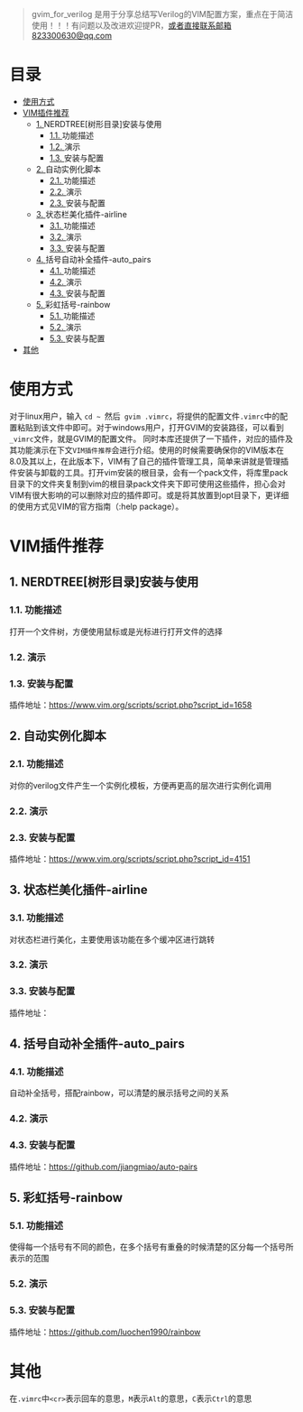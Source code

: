 > gvim_for_verilog 是用于分享总结写Verilog的VIM配置方案，重点在于简洁使用！！！有问题以及改进欢迎提PR，或者直接联系邮箱823300630@qq.com

# 目录<!-- omit in toc -->
- [使用方式](#使用方式)
- [VIM插件推荐](#vim插件推荐)
	- [1. <a name='NERDTREE'></a>NERDTREE[树形目录]安装与使用](#1-nerdtree树形目录安装与使用)
		- [1.1. <a name=''></a>功能描述](#11-功能描述)
		- [1.2. <a name='-1'></a>演示](#12-演示)
		- [1.3. <a name='-1'></a>安装与配置](#13-安装与配置)
	- [2. <a name='-1'></a>自动实例化脚本](#2-自动实例化脚本)
		- [2.1. <a name='-1'></a>功能描述](#21-功能描述)
		- [2.2. <a name='-1'></a>演示](#22-演示)
		- [2.3. <a name='-1'></a>安装与配置](#23-安装与配置)
	- [3. <a name='-airline'></a>状态栏美化插件-airline](#3-状态栏美化插件-airline)
		- [3.1. <a name='-1'></a>功能描述](#31-功能描述)
		- [3.2. <a name='-1'></a>演示](#32-演示)
		- [3.3. <a name='-1'></a>安装与配置](#33-安装与配置)
	- [4. <a name='-auto_pairs'></a>括号自动补全插件-auto_pairs](#4-括号自动补全插件-auto_pairs)
		- [4.1. <a name='-1'></a>功能描述](#41-功能描述)
		- [4.2. <a name='-1'></a>演示](#42-演示)
		- [4.3. <a name='-1'></a>安装与配置](#43-安装与配置)
	- [5. <a name='-rainbow'></a>彩虹括号-rainbow](#5-彩虹括号-rainbow)
		- [5.1. <a name='-1'></a>功能描述](#51-功能描述)
		- [5.2. <a name='-1'></a>演示](#52-演示)
		- [5.3. <a name='-1'></a>安装与配置](#53-安装与配置)
- [其他](#其他)
# 使用方式
对于linux用户，输入 `cd ~ `然后` gvim .vimrc`，将提供的配置文件`.vimrc`中的配置粘贴到该文件中即可。对于windows用户，打开GVIM的安装路径，可以看到`_vimrc`文件，就是GVIM的配置文件。
同时本库还提供了一下插件，对应的插件及其功能演示在下文`VIM插件推荐`会进行介绍。使用的时候需要确保你的VIM版本在8.0及其以上，在此版本下，VIM有了自己的插件管理工具，简单来讲就是管理插件安装与卸载的工具。打开vim安装的根目录，会有一个pack文件，将库里pack目录下的文件夹复制到vim的根目录pack文件夹下即可使用这些插件，担心会对VIM有很大影响的可以删除对应的插件即可。或是将其放置到opt目录下，更详细的使用方式见VIM的官方指南（:help package）。
# VIM插件推荐
##  1. <a name='NERDTREE'></a>NERDTREE[树形目录]安装与使用
###  1.1. <a name=''></a>功能描述
打开一个文件树，方便使用鼠标或是光标进行打开文件的选择
###  1.2. <a name='-1'></a>演示

###  1.3. <a name='-1'></a>安装与配置
插件地址：https://www.vim.org/scripts/script.php?script_id=1658

##  2. <a name='-1'></a>自动实例化脚本
###  2.1. <a name='-1'></a>功能描述
对你的verilog文件产生一个实例化模板，方便再更高的层次进行实例化调用
###  2.2. <a name='-1'></a>演示

###  2.3. <a name='-1'></a>安装与配置
插件地址：https://www.vim.org/scripts/script.php?script_id=4151

##  3. <a name='-airline'></a>状态栏美化插件-airline
###  3.1. <a name='-1'></a>功能描述
对状态栏进行美化，主要使用该功能在多个缓冲区进行跳转
###  3.2. <a name='-1'></a>演示

###  3.3. <a name='-1'></a>安装与配置
插件地址：

##  4. <a name='-auto_pairs'></a>括号自动补全插件-auto_pairs
###  4.1. <a name='-1'></a>功能描述
自动补全括号，搭配rainbow，可以清楚的展示括号之间的关系
###  4.2. <a name='-1'></a>演示

###  4.3. <a name='-1'></a>安装与配置
插件地址：https://github.com/jiangmiao/auto-pairs
##  5. <a name='-rainbow'></a>彩虹括号-rainbow
###  5.1. <a name='-1'></a>功能描述
使得每一个括号有不同的颜色，在多个括号有重叠的时候清楚的区分每一个括号所表示的范围
###  5.2. <a name='-1'></a>演示

###  5.3. <a name='-1'></a>安装与配置
插件地址：https://github.com/luochen1990/rainbow

# 其他

在`.vimrc`中`<cr>`表示回车的意思，`M`表示`Alt`的意思，`C`表示`Ctrl`的意思
